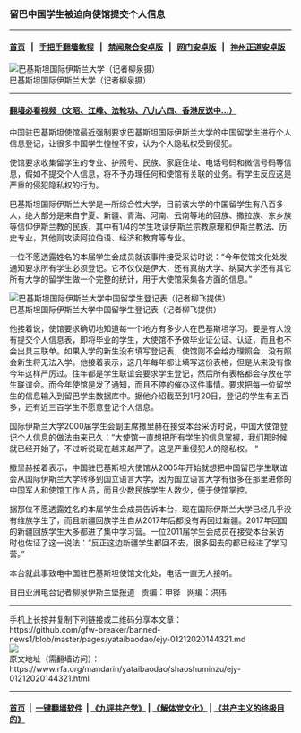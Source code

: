 ### 留巴中国学生被迫向使馆提交个人信息
------------------------

#### [首页](https://github.com/gfw-breaker/banned-news1/blob/master/README.md) &nbsp;&nbsp;|&nbsp;&nbsp; [手把手翻墙教程](https://github.com/gfw-breaker/guides/wiki) &nbsp;&nbsp;|&nbsp;&nbsp; [禁闻聚合安卓版](https://github.com/gfw-breaker/bn-android) &nbsp;&nbsp;|&nbsp;&nbsp; [网门安卓版](https://github.com/oGate2/oGate) &nbsp;&nbsp;|&nbsp;&nbsp; [神州正道安卓版](https://github.com/SzzdOgate/update) 



<div id="headerimg">
 <img alt="巴基斯坦国际伊斯兰大学（记者柳泉摄）" src="https://www.rfa.org/mandarin/yataibaodao/shaoshuminzu/ejy-01212020144321.html/0121f.jpg/@@images/8bb9c5ea-795b-4e0d-8d00-bad6105ed447.jpeg" title="巴基斯坦国际伊斯兰大学（记者柳泉摄）"/>
 <div id="headerimgcontents">
  <div id="headerimgcaption">
   <span>
    巴基斯坦国际伊斯兰大学（记者柳泉摄）
   </span>
   <!-- zoomattribute -->
  </div>
  <!-- headerimgcaption -->
 </div>
 <!-- headerimagecontents -->
</div>

<hr/>


#### [翻墙必看视频（文昭、江峰、法轮功、八九六四、香港反送中...）](http://167.172.214.107/home.html)

<div id="storytext">
 <div>
  <div class="slot_header">
  </div>
 </div>
 <p>
  中国驻巴基斯坦使馆最近强制要求巴基斯坦国际伊斯兰大学的中国留学生进行个人信息登记，让很多中国学生惶惶不安，认为个人隐私权受到侵犯。
 </p>
 <p>
  使馆要求收集留学生的专业、护照号、民族、家庭住址、电话号码和微信号码等信息，假如不提交个人信息，将不予办理任何和使馆有关联的业务。有学生反应这是严重的侵犯隐私权的行为。
 </p>
 <p>
 </p>
 <p>
 </p>
 <p>
  巴基斯坦国际伊斯兰大学是一所综合性大学，目前该大学的中国留学生有八百多人，绝大部分是来自宁夏、新疆、青海、河南、云南等地的回族、撒拉族、东乡族等信仰伊斯兰教的民族，其中有1/4的学生攻读伊斯兰宗教原理和伊斯兰教法、历史专业，其他则攻读阿拉伯语、经济和教育等专业。
 </p>
 <p>
  一位不愿透露姓名的本届学生会成员就该事件接受采访时说：“今年使馆文化处发通知要求所有学生必须登记。它不仅仅是伊大，还有真纳大学、纳莫大学还有其它所有大学的留学生做一个完整的统计，用于大使馆采集各方面的信息。”
 </p>
 <p>
  <div class="image-inline captioned" style="width:680px;">
   <div style="width:680px;">
    <img alt="巴基斯坦国际伊斯兰大学中国留学生登记表（记者柳飞提供）" src="https://www.rfa.org/mandarin/yataibaodao/shaoshuminzu/ejy-01212020144321.html/0123g.jpg" title="巴基斯坦国际伊斯兰大学中国留学生登记表（记者柳飞提供）"/>
   </div>
   <div class="image-caption">
    <span style="width:680px;">
     巴基斯坦国际伊斯兰大学中国留学生登记表（记者柳飞提供）
    </span>
    <span class="copyright">
    </span>
   </div>
  </div>
 </p>
 <p>
  他接着说，使馆要求确切地知道每一个地方有多少人在巴基斯坦学习。要是有人没有提交个人信息表，即将毕业的学生，大使馆不予做毕业证公证、认证，而且也不会出具三联单。如果入学的新生没有填写登记表，使馆则不会给办理照会，没有照会新生将无法入学。他接着表示，这几年每年都让填写这份表格，但是从来没有像今年这样严厉过。往年都是学生联谊会要求学生登记，然后所有表格都会存放在学生联谊会。而今年使馆是发了通知，而且不停的催办这件事情。要求把每一位留学生的信息输入到留巴学生数据库中。据他介绍截至到1月20日，登记的学生有五百多，还有近三百学生不愿意登记个人信息。
 </p>
 <p>
  国际伊斯兰大学2000届学生会副主席撒里赫在接受本台采访时说，中国大使馆登记个人信息的做法由来已久：“大使馆一直想把所有学生的信息掌握，我们那时候就已经开始了，不过听说现在越来越严了。这是严重侵犯人的隐私权。 “
 </p>
 <p>
  撒里赫接着表示，中国驻巴基斯坦大使馆从2005年开始就想把中国留巴学生联谊会从国际伊斯兰大学转移到国立语言大学，因为国立语言大学有很多在那里进修的中国军人和使馆工作人员，而且少数民族学生人数少，便于使馆掌控。
 </p>
 <p>
  据那位不愿透露姓名的本届学生会成员告诉本台，现在国际伊斯兰大学已经几乎没有维族学生了，而且新疆回族学生自从2017年后都没有再回过新疆。2017年回国的新疆回族学生大多都进了集中学习营。一位2011届学生会成员在接受本台采访时也佐证了这一说法：“反正这边新疆学生都回不去，很多回去的都已经进了学习营。”
 </p>
 <p>
  本台就此事致电中国驻巴基斯坦使馆文化处，电话一直无人接听。
 </p>
 <p>
 </p>
 <p>
  自由亚洲电台记者柳泉伊斯兰堡报道   责编：申铧   网编：洪伟
 </p>
</div>

<hr/>
手机上长按并复制下列链接或二维码分享本文章：<br/>
https://github.com/gfw-breaker/banned-news1/blob/master/pages/yataibaodao/ejy-01212020144321.md <br/>
<a href='https://github.com/gfw-breaker/banned-news1/blob/master/pages/yataibaodao/ejy-01212020144321.md'><img src='https://github.com/gfw-breaker/banned-news1/blob/master/pages/yataibaodao/ejy-01212020144321.md.png'/></a> <br/>
原文地址（需翻墙访问）：https://www.rfa.org/mandarin/yataibaodao/shaoshuminzu/ejy-01212020144321.html


------------------------
#### [首页](https://github.com/gfw-breaker/banned-news1/blob/master/README.md) &nbsp;|&nbsp; [一键翻墙软件](https://github.com/gfw-breaker/nogfw/blob/master/README.md) &nbsp;| [《九评共产党》](https://github.com/gfw-breaker/9ping.md/blob/master/README.md#九评之一评共产党是什么) | [《解体党文化》](https://github.com/gfw-breaker/jtdwh.md/blob/master/README.md) | [《共产主义的终极目的》](https://github.com/gfw-breaker/gczydzjmd.md/blob/master/README.md)


<img src='http://gfw-breaker.win/banned-news/pages/yataibaodao/ejy-01212020144321.md' width='0px' height='0px'/>